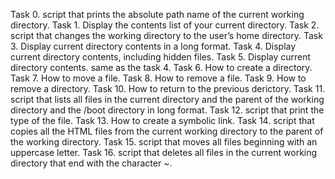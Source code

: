 Task 0.
script that prints the absolute path name of the current working directory.
Task 1.
Display the contents list of your current directory.
Task 2.
script that changes the working directory to the user’s home directory.
Task 3.
Display current directory contents in a long format.
Task 4.
Display current directory contents, including hidden files.
Task 5.
Display current directory contents. same as the task 4.
Task 6. 
How to create a directory.
Task 7.
How to move a file.
Task 8.
How to remove a file.
Task 9.
How to remove a directory.
Task 10.
How to return to the previous derictory.
Task 11.
script that lists all files in the current directory and the parent of the working directory and the /boot directory in long format.
Task 12.
script that print the type of the file.
Task 13. 
How to create a symbolic link.
Task 14. 
script that copies all the HTML files from the current working directory to the parent of the working directory.
Task 15.
script that moves all files beginning with an uppercase letter.
Task 16.
 script that deletes all files in the current working directory that end with the character ~.
